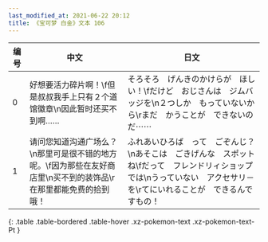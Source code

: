 ```yaml
---
last_modified_at: 2021-06-22 20:12
title: 《宝可梦 白金》文本 106
---
```

| 编号 | 中文 | 日文 |
| ---- | ---- | ---- |
| 0 | 好想要活力碎片啊！\f但是叔叔我手上只有２个道馆徽章\n因此暂时还买不到啊…… | そろそろ　げんきのかけらが　ほしい！\fだけど　おじさんは　ジムバッジを\n２つしか　もっていないから\rまだ　かうことが　できないのだ⋯⋯ |
| 1 | 请问您知道沟通广场么？\n那里可是很不错的地方呢。\f因为那些在友好商店里\n买不到的装饰品\r在那里都能免费的拾到哦！ | ふれあいひろば　って　ごぞんじ？\nあそこは　ごきげんな　スポットね\fだって　フレンドリィショップでは\nうっていない　アクセサリ－を\rてにいれることが　できるんですもの！ |
{: .table .table-bordered .table-hover .xz-pokemon-text .xz-pokemon-text-Pt }